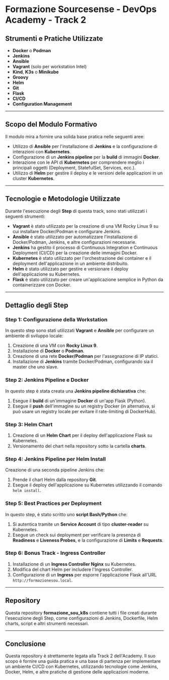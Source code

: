 # Formazione Sourcesense - DevOps Academy - Track 2

## Strumenti e Pratiche Utilizzate

- **Docker** o **Podman**
- **Jenkins**
- **Ansible**
- **Vagrant** (solo per workstation Intel)
- **Kind**, **K3s** o **Minikube**
- **Groovy**
- **Helm**
- **Git**
- **Flask**
- **CI/CD**
- **Configuration Management**

---

## Scopo del Modulo Formativo

Il modulo mira a fornire una solida base pratica nelle seguenti aree:

- Utilizzo di **Ansible** per l'installazione di **Jenkins** e la configurazione di interazioni con **Kubernetes**.
- Configurazione di un **Jenkins pipeline** per la **build** di immagini **Docker**.
- Interazione con le API di **Kubernetes** per comprendere meglio i principali oggetti (Deployment, StatefulSet, Services, ecc.).
- Utilizzo di **Helm** per gestire il deploy e le versioni delle applicazioni in un cluster **Kubernetes**.

---

## Tecnologie e Metodologie Utilizzate

Durante l'esecuzione degli **Step** di questa track, sono stati utilizzati i seguenti strumenti:

- **Vagrant** è stato utilizzato per la creazione di una VM Rocky Linux 9 su cui installare Docker/Podman e configurare Jenkins.
- **Ansible** è stato utilizzato per automatizzare l'installazione di Docker/Podman, Jenkins, e altre configurazioni necessarie.
- **Jenkins** ha gestito il processo di Continuous Integration e Continuous Deployment (CI/CD) per la creazione delle immagini Docker.
- **Kubernetes** è stato utilizzato per l'orchestrazione dei container e il deployment dell'applicazione in un ambiente distribuito.
- **Helm** è stato utilizzato per gestire e versionare il deploy dell'applicazione su Kubernetes.
- **Flask** è stato utilizzato per creare un'applicazione semplice in Python da containerizzare con Docker.

---

## Dettaglio degli Step

### Step 1: Configurazione della Workstation

In questo step sono stati utilizzati **Vagrant** e **Ansible** per configurare un ambiente di sviluppo locale:

1. Creazione di una VM con **Rocky Linux 9**.
2. Installazione di **Docker** o **Podman**.
3. Creazione di una rete **Docker/Podman** per l'assegnazione di IP statici.
4. Installazione di **Jenkins** tramite Docker/Podman, configurando sia il master che uno slave.

### Step 2: Jenkins Pipeline e Docker

In questo step è stata creata una **Jenkins pipeline dichiarativa** che:

1. Esegue il **build** di un'immagine **Docker** di un'app Flask (Python).
2. Esegue il **push** dell'immagine su un registry Docker (in alternativa, si può usare un registry locale per evitare il rate-limiting di DockerHub).

### Step 3: Helm Chart

1. Creazione di un **Helm Chart** per il deploy dell'applicazione Flask su Kubernetes.
2. Versionamento del chart nella repository sotto la cartella **charts**.

### Step 4: Jenkins Pipeline per Helm Install

Creazione di una seconda pipeline Jenkins che:

1. Prende il chart Helm dalla repository **Git**.
2. Esegue il deploy dell'applicazione su Kubernetes utilizzando il comando `helm install`.

### Step 5: Best Practices per Deployment

In questo step, è stato scritto uno **script Bash/Python** che:

1. Si autentica tramite un **Service Account** di tipo **cluster-reader** su Kubernetes.
2. Esegue un check sui deployment per verificare la presenza di **Readiness** e **Liveness Probes**, e la configurazione di **Limits** e **Requests**.

### Step 6: Bonus Track - Ingress Controller

1. Installazione di un **Ingress Controller Nginx** su Kubernetes.
2. Modifica del chart Helm per includere l'Ingress Controller.
3. Configurazione di un **Ingress** per esporre l'applicazione Flask all'URL `http://formazionesou.local`.

---

## Repository

Questa repository **formazione_sou_k8s** contiene tutti i file creati durante l'esecuzione degli Step, come configurazioni di Jenkins, Dockerfile, Helm charts, script e altri strumenti necessari.

---

## Conclusione

Questa repository è strettamente legata alla Track 2 dell'Academy. Il suo scopo è fornire una guida pratica e una base di partenza per implementare un ambiente CI/CD con Kubernetes, utilizzando tecnologie come Jenkins, Docker, Helm, e altre pratiche di gestione delle applicazioni moderne.
